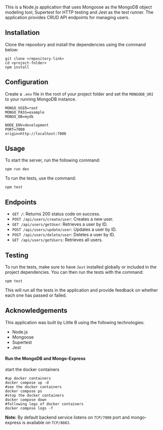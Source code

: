 This is a Node.js application that uses Mongoose as the MongoDB object modeling tool, Supertest for HTTP testing and Jest as the test runner. The application provides CRUD API endpoints for managing users.

## Installation

Clone the repository and install the dependencies using the command below:

```shell
git clone <repository-link>
cd <project-folder>
npm install
```

## Configuration

Create a `.env` file in the root of your project folder and set the `MONGODB_URI` to your running MongoDB instance.

```
MONGO_USER=root
MONGO_PASS=example
MONGO_DB=mydb

NODE_ENV=development
PORT=7000
origin=http://localhost:7000
```

## Usage

To start the server, run the following command:

```shell
npm run dev
```

To run the tests, use the command:

```shell
npm test
```

## Endpoints

- `GET /`: Returns 200 status code on success.
- `POST /api/users/create/user`: Creates a new user.
- `GET /api/users/getUser`: Retrieves a user by ID.
- `POST /api/users/update/user`: Updates a user by ID.
- `POST /api/users/delete/user`: Deletes a user by ID.
- `GET /api/users/getUsers`: Retrieves all users.

## Testing

To run the tests, make sure to have `Jest` installed globally or included in the project dependencies. You can then run the tests with the command:

```shell
npm test
```

This will run all the tests in the application and provide feedback on whether each one has passed or failed.

## Acknowledgements

This application was built by Little B using the following technologies:

- Node.js
- Mongoose
- Supertest
- Jest



#### Run the MongoDB and Mongo-Express

 start the docker containers

```
#up docker containers 
docker compose up -d   
#see the docker containers  
docker compose ps  
#stop the docker containers  
docker compose down  
#following logs of docker containers  
docker compose logs -f
```

**Note:** By default backend service listens on `TCP/7000` port and mongo-express is available on `TCP/8083`.